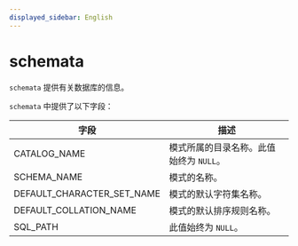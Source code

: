 ```yaml
---
displayed_sidebar: English
---
```


# schemata

`schemata` 提供有关数据库的信息。

`schemata` 中提供了以下字段：

|**字段**|**描述**|
|---|---|
|CATALOG_NAME|模式所属的目录名称。此值始终为 `NULL`。|
|SCHEMA_NAME|模式的名称。|
|DEFAULT_CHARACTER_SET_NAME|模式的默认字符集名称。|
|DEFAULT_COLLATION_NAME|模式的默认排序规则名称。|
|SQL_PATH|此值始终为 `NULL`。|